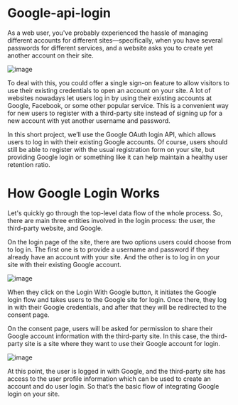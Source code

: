 # Google-api-login


As a web user, you've probably experienced the hassle of managing different accounts for different sites—specifically, when you have several passwords for different services, and a website asks you to create yet another account on their site.


![image](https://user-images.githubusercontent.com/72512204/198700289-4df6a0b6-849c-4304-8ba7-866c3de79667.png)

To deal with this, you could offer a single sign-on feature to allow visitors to use their existing credentials to open an account on your site. A lot of websites nowadays let users log in by using their existing accounts at Google, Facebook, or some other popular service. This is a convenient way for new users to register with a third-party site instead of signing up for a new account with yet another username and password.

In this short project, we’ll use the Google OAuth login API, which allows users to log in with their existing Google accounts. Of course, users should still be able to register with the usual registration form on your site, but providing Google login or something like it can help maintain a healthy user retention ratio.


# How Google Login Works
Let's quickly go through the top-level data flow of the whole process. So, there are main three entities involved in the login process: the user, the third-party website, and Google.

On the login page of the site, there are two options users could choose from to log in. The first one is to provide a username and password if they already have an account with your site. And the other is to log in on your site with their existing Google account.

![image](https://user-images.githubusercontent.com/72512204/198700516-3774e7ba-4e25-4e59-af27-b81740a78527.png)

When they click on the Login With Google button, it initiates the Google login flow and takes users to the Google site for login. Once there, they log in with their Google credentials, and after that they will be redirected to the consent page.

On the consent page, users will be asked for permission to share their Google account information with the third-party site. In this case, the third-party site is a site where they want to use their Google account for login.

![image](https://user-images.githubusercontent.com/72512204/198700695-dd5d17f2-e478-46ce-8a95-cebe9c264385.png)


At this point, the user is logged in with Google, and the third-party site has access to the user profile information which can be used to create an account and do user login. So that’s the basic flow of integrating Google login on your site.
